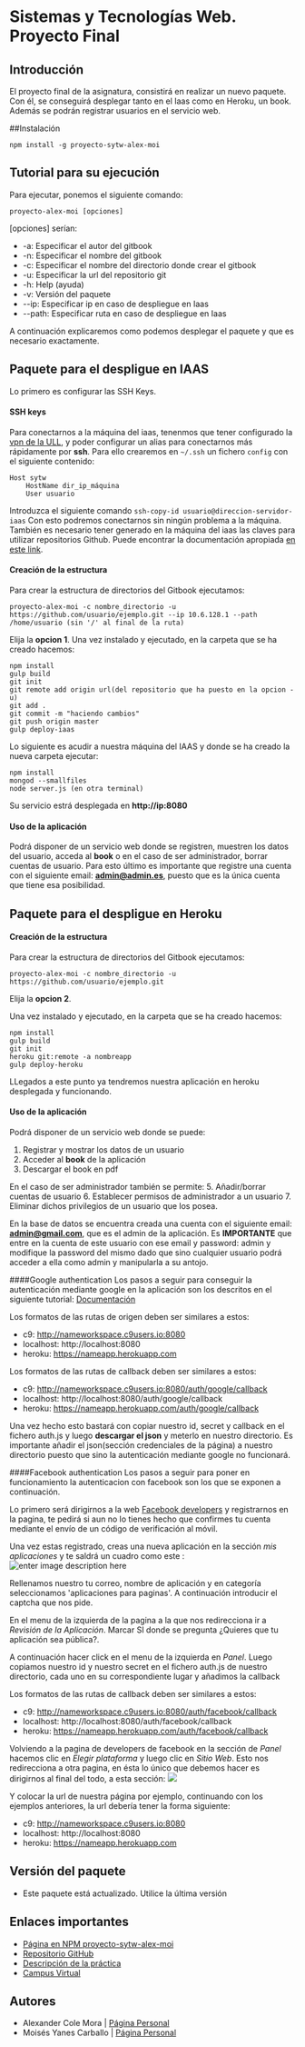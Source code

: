 # Sistemas y Tecnologías Web. Proyecto Final

## Introducción

El proyecto final de la asignatura, consistirá en realizar un nuevo paquete. Con él, se conseguirá desplegar tanto en el Iaas como en Heroku, un book. Además
se podrán registrar usuarios en el servicio web.

##Instalación

```shell
npm install -g proyecto-sytw-alex-moi 
```

## Tutorial para su ejecución

Para ejecutar, ponemos el siguiente comando:

`proyecto-alex-moi [opciones]`

[opciones] serían:
*    -a: Especificar el autor del gitbook
*    -n: Especificar el nombre del gitbook
*    -c: Especificar el nombre del directorio donde crear el gitbook
*    -u: Especificar la url del repositorio git
*    -h: Help (ayuda)
*    -v: Versión del paquete
*    --ip: Especificar ip en caso de despliegue en Iaas
*    --path: Especificar ruta en caso de despliegue en Iaas

A continuación explicaremos como podemos desplegar el paquete y que es necesario exactamente.

## Paquete para el despligue en IAAS

Lo primero es configurar las SSH Keys.

#### SSH  keys
Para conectarnos a la máquina del iaas, tenenmos que tener configurado la [vpn de la ULL](http://www.ull.es/stic/tag/vpn/), y poder configurar un alias para conectarnos más rápidamente por **ssh**.
Para ello crearemos en `~/.ssh` un fichero `config` con el siguiente contenido:

```
Host sytw
	HostName dir_ip_máquina
	User usuario
```

Introduzca el siguiente comando `ssh-copy-id usuario@direccion-servidor-iaas`
Con esto podremos conectarnos sin ningún problema a la máquina.
También es necesario tener generado en la máquina del iaas las claves para utilizar repositorios Github. Puede encontrar la documentación apropiada [en este link](https://help.github.com/articles/generating-an-ssh-key/).

#### Creación de la estructura

Para crear la estructura de directorios del Gitbook ejecutamos:
```shell
proyecto-alex-moi -c nombre_directorio -u https://github.com/usuario/ejemplo.git --ip 10.6.128.1 --path /home/usuario (sin '/' al final de la ruta)
```
Elija la **opcion 1**.
Una vez instalado y ejecutado, en la carpeta que se ha creado hacemos:

```shell
npm install
gulp build
git init
git remote add origin url(del repositorio que ha puesto en la opcion -u)
git add .
git commit -m "haciendo cambios"
git push origin master
gulp deploy-iaas
```

Lo siguiente es acudir a nuestra máquina del IAAS y donde se ha creado la nueva carpeta ejecutar:

```shell
npm install
mongod --smallfiles
node server.js (en otra terminal)
```

Su servicio estrá desplegada en **http://ip:8080**

#### Uso de la aplicación

Podrá disponer de un servicio web donde se registren, muestren los datos del usuario, acceda al **book** o en el caso de ser administrador, borrar cuentas de usuario.
Para esto último es importante que registre una cuenta con el siguiente email: **admin@admin.es**, puesto que es la única cuenta que tiene esa posibilidad. 




## Paquete para el despligue en Heroku

#### Creación de la estructura

Para crear la estructura de directorios del Gitbook ejecutamos:
```shell
proyecto-alex-moi -c nombre_directorio -u https://github.com/usuario/ejemplo.git
```
Elija la **opcion 2**.

Una vez instalado y ejecutado, en la carpeta que se ha creado hacemos:

```shell
npm install
gulp build
git init 
heroku git:remote -a nombreapp 
gulp deploy-heroku
```
LLegados a este punto ya tendremos nuestra aplicación en heroku desplegada y funcionando.

#### Uso de la aplicación

Podrá disponer de un servicio web donde se puede:
 1. Registrar y mostrar los datos de un usuario
 2. Acceder al **book** de la aplicación 
 3. Descargar el book en pdf 

En el caso de ser administrador también se permite:
 5. Añadir/borrar cuentas de usuario
 6. Establecer permisos de administrador a un usuario
 7. Eliminar dichos privilegios de un usuario que los posea.

En la base de datos se encuentra creada una cuenta con el siguiente email: **admin@gmail.com**, que es el admin de la aplicación. Es **IMPORTANTE** que entre en la cuenta de este usuario con ese email y password: admin y modifique la password del mismo dado que sino cualquier usuario podrá acceder a ella como admin y manipularla a su antojo.

 
####Google authentication
Los pasos a seguir para conseguir la autenticación mediante google en la aplicación son los descritos en el siguiente tutorial:  [Documentación](https://developers.google.com/identity/sign-in/web/devconsole-project) 

Los formatos de las rutas de origen deben ser similares a estos:

 - c9:         http://nameworkspace.c9users.io:8080
 - localhost:  http://localhost:8080
 - heroku:     https://nameapp.herokuapp.com

Los formatos de las rutas de callback deben ser similares a estos:

 - c9:         http://nameworkspace.c9users.io:8080/auth/google/callback
 - localhost:  http://localhost:8080/auth/google/callback
 - heroku:     https://nameapp.herokuapp.com/auth/google/callback
        
Una vez hecho esto bastará con copiar nuestro id, secret y callback en el fichero auth.js y luego **descargar el json** y meterlo en nuestro directorio. Es importante añadir el json(sección credenciales de la página) a nuestro directorio puesto que sino la autenticación mediante google no funcionará.


####Facebook authentication
Los pasos a seguir para poner en funcionamiento la autenticacion con facebook son los que se exponen a continuación.

Lo primero será dirigirnos a la web [Facebook developers](https://developers.facebook.com/) y registrarnos en la pagina, te pedirá si aun no lo tienes hecho que confirmes tu cuenta mediante el envío de un código de verificación al móvil. 

Una vez estas registrado, creas una nueva aplicación en la sección *mis aplicaciones* y te saldrá un cuadro como este : 
![enter image description here](https://i.gyazo.com/9a06944da5dd01f90eaef829892c0165.png)

    
Rellenamos nuestro tu correo, nombre de aplicación y en categoría seleccionamos 'aplicaciones para paginas'. A continuación introducir el captcha que nos pide.
    
En el menu de la izquierda de la pagina a la que nos redirecciona ir a *Revisión de la Aplicación*. Marcar SI donde se pregunta ¿Quieres que tu aplicación sea pública?.
    
A continuación hacer click en el menu de la izquierda en *Panel*. Luego copiamos nuestro id y nuestro secret en el fichero auth.js de nuestro directorio, cada uno en su correspondiente lugar y añadimos la callback

Los formatos de las rutas de callback deben ser similares a estos:

 -  c9:         http://nameworkspace.c9users.io:8080/auth/facebook/callback
 - localhost:  http://localhost:8080/auth/facebook/callback
 - heroku:     https://nameapp.herokuapp.com/auth/facebook/callback
        
        
Volviendo a la pagina de developers de facebook en la sección de *Panel* hacemos clic en *Elegir plataforma* y luego clic en *Sitio Web*. Esto nos redirecciona a otra pagina, en ésta lo único que debemos hacer es dirigirnos al final del todo, a esta sección: 
![](https://i.gyazo.com/7983d6b7dfd016eb7e8dae061f5d6a5d.png) 

Y colocar la url de nuestra página por ejemplo, continuando con los ejemplos anteriores, la url debería tener la forma siguiente:

 -  c9:         http://nameworkspace.c9users.io:8080
 - localhost:  http://localhost:8080
 - heroku:     https://nameapp.herokuapp.com



## Versión del paquete
* Este paquete está actualizado. Utilice la última versión


## Enlaces importantes
*  [Página en NPM proyecto-sytw-alex-moi](https://www.npmjs.com/package/proyecto-sytw-alex-moi)
*  [Repositorio GitHub](https://github.com/ULL-ESIT-SYTW-1617/proyecto-sytw-16-17-alex-moi.git)
*  [Descripción de la práctica](https://casianorodriguezleon.gitbooks.io/ull-esit-1617/content/proyectos/sytw/)
*  [Campus Virtual](https://campusvirtual.ull.es/1617/course/view.php?id=1175)

## Autores

* Alexander Cole Mora | [Página Personal](http://alu0100767421.github.io/)
* Moisés Yanes Carballo | [Página Personal](http://alu0100782851.github.io/)